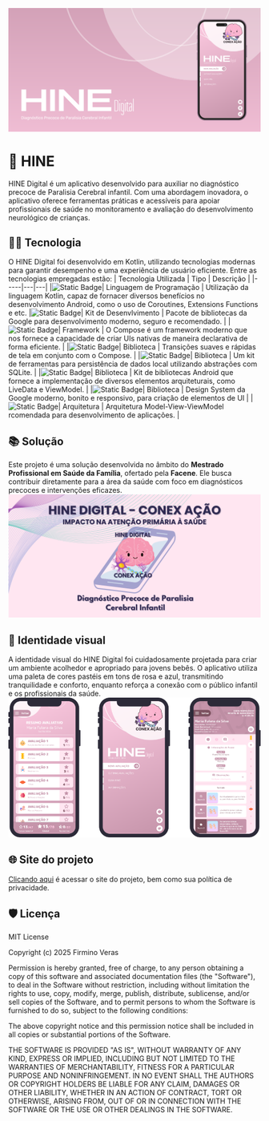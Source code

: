 ![logo](/assets/logo1.png)


# 🧠 HINE
HINE Digital é um aplicativo desenvolvido para auxiliar no diagnóstico precoce de Paralisia Cerebral infantil. Com uma abordagem inovadora, o aplicativo oferece ferramentas práticas e acessíveis para apoiar profissionais de saúde no monitoramento e avaliação do desenvolvimento neurológico de crianças.

## 🧑‍🔧 Tecnologia
O HINE Digital foi desenvolvido em Kotlin, utilizando tecnologias modernas para garantir desempenho e uma experiência de usuário eficiente. Entre as tecnologias empregadas estão:
| Tecnologia Utilizada | Tipo | Descrição |
|-----|---|---|
|![Static Badge](https://img.shields.io/badge/⠀-⠀Kotlin-%237F52FF?logo=kotlin&labelColor=white)| Linguagem de Programação | Utilização da linguagem Kotlin, capaz de fornacer diversos benefícios no desenvolvimento Android, como o uso de Coroutines, Extensions Functions e etc.
|![Static Badge](https://img.shields.io/badge/⠀-⠀Jetpack-%233DDC84?logo=androidstudio)| Kit de Desenvlvimento | Pacote de bibliotecas da Google para desenvolvimento moderno, seguro e recomendado. |
|![Static Badge](https://img.shields.io/badge/⠀-⠀Compose-%234285F4?logo=jetpackcompose)| Framework | O Compose é um framework moderno que nos fornece a capacidade de criar UIs nativas de maneira declarativa de forma eficiente. |
|![Static Badge](https://img.shields.io/badge/⠀-⠀Navigation-%234285F4?logo=jetpackcompose)| Biblioteca | Transições suaves e rápidas de tela em conjunto com o Compose. |
|![Static Badge](https://img.shields.io/badge/⠀-⠀Room-%233DDC84?logo=android)| Biblioteca | Um kit de ferramentas para persistência de dados local utilizando abstrações com SQLite. |
|![Static Badge](https://img.shields.io/badge/⠀-⠀Lifecycle-%233DDC84?logo=android)| Biblioteca | Kit de bibliotecas Android que fornece a implementação de diversos elementos arquiteturais, como LiveData e ViewModel. |
|![Static Badge](https://img.shields.io/badge/⠀-⠀Material3-%23757575?logo=materialdesign&labelColor=white)| Biblioteca | Design System da Google moderno,  bonito e responsivo, para criação de elementos de UI |
|![Static Badge](https://img.shields.io/badge/⠀-⠀MVVM-%233DDC84?logo=android)| Arquitetura | Arquitetura Model-View-ViewModel rcomendada para desenvolvimento de aplicações. |

## 📚 Solução
Este projeto é uma solução desenvolvida no âmbito do **Mestrado Profissional em Saúde da Família**, ofertado pela **Facene**. Ele busca contribuir diretamente para a área da saúde com foco em diagnósticos precoces e intervenções eficazes.
![logo](/assets/logo2.png)

## 🎨 Identidade visual
A identidade visual do HINE Digital foi cuidadosamente projetada para criar um ambiente acolhedor e apropriado para jovens bebês. O aplicativo utiliza uma paleta de cores pastéis em tons de rosa e azul, transmitindo tranquilidade e conforto, enquanto reforça a conexão com o público infantil e os profissionais da saúde.
![logo](/assets/logo3.png)

## 🌐 Site do projeto
[Clicando aqui](https://firminoveras.github.io/HINE-Page/) é acessar o site do projeto, bem como sua política de privacidade.

## 🛡️ Licença
MIT License

Copyright (c) 2025 Firmino Veras

Permission is hereby granted, free of charge, to any person obtaining a copy
of this software and associated documentation files (the "Software"), to deal
in the Software without restriction, including without limitation the rights
to use, copy, modify, merge, publish, distribute, sublicense, and/or sell
copies of the Software, and to permit persons to whom the Software is
furnished to do so, subject to the following conditions:

The above copyright notice and this permission notice shall be included in all
copies or substantial portions of the Software.

THE SOFTWARE IS PROVIDED "AS IS", WITHOUT WARRANTY OF ANY KIND, EXPRESS OR
IMPLIED, INCLUDING BUT NOT LIMITED TO THE WARRANTIES OF MERCHANTABILITY,
FITNESS FOR A PARTICULAR PURPOSE AND NONINFRINGEMENT. IN NO EVENT SHALL THE
AUTHORS OR COPYRIGHT HOLDERS BE LIABLE FOR ANY CLAIM, DAMAGES OR OTHER
LIABILITY, WHETHER IN AN ACTION OF CONTRACT, TORT OR OTHERWISE, ARISING FROM,
OUT OF OR IN CONNECTION WITH THE SOFTWARE OR THE USE OR OTHER DEALINGS IN THE
SOFTWARE.
